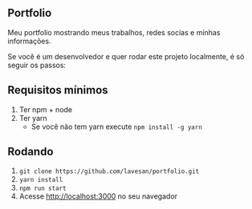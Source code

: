 ## Portfolio

Meu portfolio mostrando meus trabalhos, redes socias e minhas informações.

Se você é um desenvolvedor e quer rodar este projeto localmente, é só seguir os passos:

## Requisitos mínimos

1. Ter npm + node
2. Ter yarn
    * Se você não tem yarn execute `npm install -g yarn`

## Rodando

1. `git clone https://github.com/lavesan/portfolio.git`
2. `yarn install`
3. `npm run start`
4. Acesse [http://localhost:3000](http://localhost:3000) no seu navegador